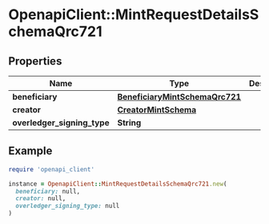 # OpenapiClient::MintRequestDetailsSchemaQrc721

## Properties

| Name | Type | Description | Notes |
| ---- | ---- | ----------- | ----- |
| **beneficiary** | [**BeneficiaryMintSchemaQrc721**](BeneficiaryMintSchemaQrc721.md) |  | [optional] |
| **creator** | [**CreatorMintSchema**](CreatorMintSchema.md) |  | [optional] |
| **overledger_signing_type** | **String** |  | [optional] |

## Example

```ruby
require 'openapi_client'

instance = OpenapiClient::MintRequestDetailsSchemaQrc721.new(
  beneficiary: null,
  creator: null,
  overledger_signing_type: null
)
```

